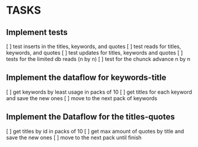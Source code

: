# TASKS


Implement tests
------------------------------

[ ] test inserts in the titles, keywords, and quotes
[ ] test reads for titles, keywords, and quotes
[ ] test updates for titles, keywords and quotes
[ ] tests for the limited db reads (n by n)
[ ] test for the chunck advance n by n

Implement the dataflow for keywords-title
----------------------------------------------

[ ] get keywords by least usage in packs of 10
[ ] get titles for each keyword and save the new ones
[ ] move to the next pack of keywords

Implement the Dataflow for the titles-quotes
----------------------------------------------

[ ] get titles by id in packs of 10
[ ] get max amount of quotes by title and save the new ones
[ ] move to the next pack until finish


